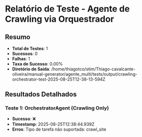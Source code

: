 
# Relatório de Teste - Agente de Crawling via Orquestrador

## Resumo
- **Total de Testes**: 1
- **Sucessos**: 0
- **Falhas**: 1
- **Taxa de Sucesso**: 0.00%
- **Diretório de Saída**: /home/thiagotco/stim/Thiago-cavalcante-oliveira/manual-generator/agente_multi/tests/output/crawling-orchestrator-test-2025-08-25T12-38-13-594Z

## Resultados Detalhados


### Teste 1: OrchestratorAgent (Crawling Only)
- **Sucesso**: ❌
- **Timestamp**: 2025-08-25T12:38:44.939Z
- **Erros**: Tipo de tarefa não suportada: crawl_site


